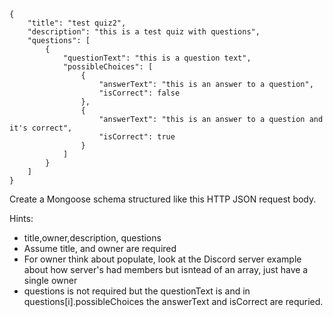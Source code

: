 ```
{
    "title": "test quiz2",
    "description": "this is a test quiz with questions",
    "questions": [
        {
            "questionText": "this is a question text",
            "possibleChoices": [
                {
                    "answerText": "this is an answer to a question",
                    "isCorrect": false
                },
                {
                    "answerText": "this is an answer to a question and it's correct",
                    "isCorrect": true
                }
            ]
        }
    ]
}
```

Create a Mongoose schema structured like this HTTP JSON request body.

Hints:
 - title,owner,description, questions
 - Assume title, and owner are required
 - For owner think about populate, look at the Discord server example about how server's had members but isntead of an array, just have a single owner
 - questions is not required but the questionText is and in questions[i].possibleChoices the answerText and isCorrect are requried.
